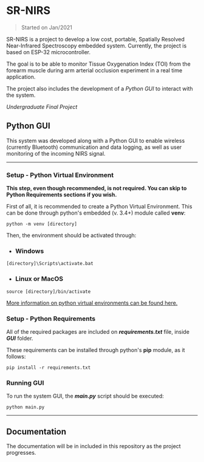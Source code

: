 # SR-NIRS
> Started on Jan/2021

SR-NIRS is a project to develop a low cost, portable, Spatially Resolved Near-Infrared Spectroscopy embedded system. Currently, the project is based on ESP-32 microcontroller.

The goal is to be able to monitor Tissue Oxygenation Index (TOI) from the forearm muscle during arm arterial occlusion experiment in a real time application.

The project also includes the development of a *Python GUI* to interact with the system.

*Undergraduate Final Project*



## Python GUI

This system was developed along with a Python GUI to enable wireless (currently Bluetooth) communication and data logging, as well as user monitoring of the incoming NIRS signal.

****

### Setup - Python Virtual Environment  

**This step, even though recommended, is not required. You can skip to Python Requirements sections if you wish.**

First of all, it is recommended to create a Python Virtual Environment. This can be done through python's embedded  (v. 3.4+) module called **venv**:

```
python -m venv [directory]
``` 

Then, the environment should be activated through:  
- ### Windows  
``` 
[directory]\Scripts\activate.bat
```

- ### Linux or MacOS  
```
source [directory]/bin/activate 
``` 

[More information on python virtual environments can be found here.](https://python.land/virtual-environments/virtualenv)

### Setup - Python Requirements

All of the required packages are included on **_requirements.txt_** file, inside **_GUI_** folder.  

These requirements can be installed through python's **pip** module, as it follows:

```
pip install -r requirements.txt
``` 

### Running GUI

To run the system GUI, the **_main.py_** script should be executed:
```
python main.py
``` 

***
## Documentation

The documentation will be in included in this repository as the project progresses.
